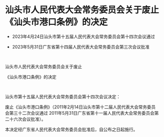 # 汕头市人民代表大会常务委员会关于废止《汕头市港口条例》的决定

- 2023年4月24日汕头市第十五届人民代表大会常务委员会第十四次会议通过

- 2023年5月31日广东省第十四届人民代表大会常务委员会第三次会议批准

<!-- INFO END -->

​

汕头市人民代表大会常务委员会关于废止

《汕头市港口条例》的决定

​

汕头市第十五届人民代表大会常务委员会第十四次会议决定：

废止《汕头市港口条例》（2011年2月14日汕头市第十二届人民代表大会常务委员会第三十二次会议通过 2011年5月31日广东省第十一届人民代表大会常务委员会第二十六次会议批准）。

本决定经广东省人民代表大会常务委员会批准后，自公布之日起施行。
